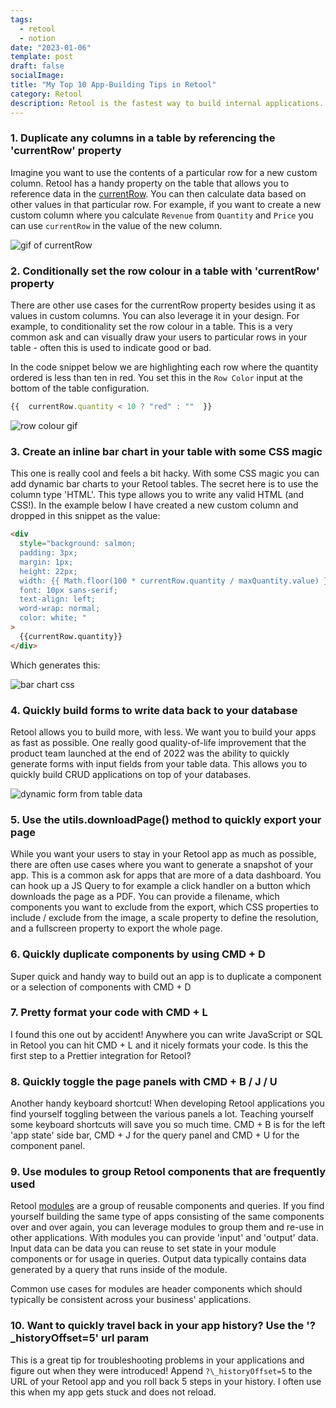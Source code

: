 ```yaml
---
tags:
  - retool
  - notion
date: "2023-01-06"
template: post
draft: false
socialImage:
title: "My Top 10 App-Building Tips in Retool"
category: Retool
description: Retool is the fastest way to build internal applications. In this blog post I am going to highlight ten of my favourite app-building tips that will make your life as a Retool developer a lot easier!
---
```


### 1. Duplicate any columns in a table by referencing the 'currentRow' property

Imagine you want to use the contents of a particular row for a new custom column. Retool has a handy property on the table that allows you to reference data in the [currentRow](https://docs.retool.com/docs/data-in-tables#custom-columns). You can then calculate data based on other values in that particular row. For example, if you want to create a new custom column where you calculate `Revenue` from `Quantity` and `Price` you can use `currentRow` in the value of the new column.

![gif of currentRow](https://res.cloudinary.com/dmim37dbf/image/upload/v1673027027/retool-app-building-tips-blog/currentRow.gif)

### 2. Conditionally set the row colour in a table with 'currentRow' property

There are other use cases for the currentRow property besides using it as values in custom columns. You can also leverage it in your design. For example, to conditionality set the row colour in a table. This is a very common ask and can visually draw your users to particular rows in your table - often this is used to indicate good or bad.

In the code snippet below we are highlighting each row where the quantity ordered is less than ten in red. You set this in the `Row Color` input at the bottom of the table configuration.

<!-- prettier-ignore -->
```js
{{  currentRow.quantity < 10 ? "red" : ""  }}
```

![row colour gif
](https://res.cloudinary.com/dmim37dbf/image/upload/v1673027048/retool-app-building-tips-blog/currentRow-color.png)

### 3. Create an inline bar chart in your table with some CSS magic

This one is really cool and feels a bit hacky. With some CSS magic you can add dynamic bar charts to your Retool tables. The secret here is to use the column type 'HTML'. This type allows you to write any valid HTML (and CSS!). In the example below I have created a new custom column and dropped in this snippet as the value:

```html
<div
  style="background: salmon; 
  padding: 3px; 
  margin: 1px; 
  height: 22px;
  width: {{ Math.floor(100 * currentRow.quantity / maxQuantity.value) }}%; 
  font: 10px sans-serif; 
  text-align: left; 
  word-wrap: normal;
  color: white; "
>
  {{currentRow.quantity}}
</div>
```

Which generates this:

![bar chart css](https://res.cloudinary.com/dmim37dbf/image/upload/v1673026999/retool-app-building-tips-blog/bar-chart-css.png)

### 4. Quickly build forms to write data back to your database

Retool allows you to build more, with less. We want you to build your apps as fast as possible. One really good quality-of-life improvement that the product team launched at the end of 2022 was the ability to quickly generate forms with input fields from your table data. This allows you to quickly build CRUD applications on top of your databases.

![dynamic form from table data
](https://res.cloudinary.com/dmim37dbf/image/upload/v1673027062/retool-app-building-tips-blog/dynamic-form.gif)

### 5. Use the utils.downloadPage() method to quickly export your page

While you want your users to stay in your Retool app as much as possible, there are often use cases where you want to generate a snapshot of your app. This is a common ask for apps that are more of a data dashboard. You can hook up a JS Query to for example a click handler on a button which downloads the page as a PDF. You can provide a filename, which components you want to exclude from the export, which CSS properties to include / exclude from the image, a scale property to define the resolution, and a fullscreen property to export the whole page.

### 6. Quickly duplicate components by using CMD + D

Super quick and handy way to build out an app is to duplicate a component or a selection of components with CMD + D

### 7. Pretty format your code with CMD + L

I found this one out by accident! Anywhere you can write JavaScript or SQL in Retool you can hit CMD + L and it nicely formats your code. Is this the first step to a Prettier integration for Retool?

### 8. Quickly toggle the page panels with CMD + B / J / U

Another handy keyboard shortcut! When developing Retool applications you find yourself toggling between the various panels a lot. Teaching yourself some keyboard shortcuts will save you so much time. CMD + B is for the left 'app state' side bar, CMD + J for the query panel and CMD + U for the component panel.

### 9. Use modules to group Retool components that are frequently used

Retool [modules](https://docs.retool.com/docs/modules) are a group of reusable components and queries. If you find yourself building the same type of apps consisting of the same components over and over again, you can leverage modules to group them and re-use in other applications. With modules you can provide 'input' and 'output' data. Input data can be data you can reuse to set state in your module components or for usage in queries. Output data typically contains data generated by a query that runs inside of the module.

Common use cases for modules are header components which should typically be consistent across your business' applications.

### 10. Want to quickly travel back in your app history? Use the '?\_historyOffset=5' url param

This is a great tip for troubleshooting problems in your applications and figure out when they were introduced! Append `?\_historyOffset=5` to the URL of your Retool app and you roll back 5 steps in your history. I often use this when my app gets stuck and does not reload.

